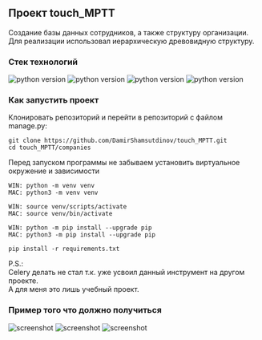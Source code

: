 ## Проект touch_MPTT

Создание базы данных сотрудников, а также структуру организации.<br>
Для реализации использовал иерархическую древовидную структуру.

### Стек технологий

![python version](https://img.shields.io/badge/Python-3.9-yellowgreen)
![python version](https://img.shields.io/badge/Django-4.1.5-yellowgreen)
![python version](https://img.shields.io/badge/djangorestframework-3.14.0-yellowgreen)
![python version](https://img.shields.io/badge/django--mptt-0.14.0-yellowgreen)

### Как запустить проект

Клонировать репозиторий и перейти в репозиторий с файлом manage.py:

```
git clone https://github.com/DamirShamsutdinov/touch_MPTT.git
cd touch_MPTT/companies
```

Перед запуском программы не забываем установить виртуальное окружение и
зависимости

```
WIN: python -m venv venv
MAC: python3 -m venv venv

WIN: source venv/scripts/activate
MAC: source venv/bin/activate

WIN: python -m pip install --upgrade pip
MAC: python3 -m pip install --upgrade pip

pip install -r requirements.txt
```

P.S.:
<br>Celery делать не стал т.к. уже усвоил данный инструмент на другом проекте.
<br>А для меня это лишь учебный проект.

### Пример того что должно получиться

![screenshot](https://github.com/DamirShamsutdinov/touch_MPTT.git/1.jpg)
![screenshot](https://github.com/DamirShamsutdinov/touch_MPTT.git/2.jpg)
![screenshot](https://github.com/DamirShamsutdinov/touch_MPTT.git/3.jpg)
